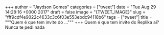 
+++
author = "Jaydson Gomes"
categories = ["tweet"]
date = "Tue Aug 29 14:28:16 +0000 2017"
draft = false
image = "{TWEET_IMAGE}"
slug = "fff9cdf4e9022c4633c3c6f03e553ebdc94118b6"
tags = ["tweet"]
title = """Quem é que tem invite do ..."""
+++
Quem é que tem invite do Replika aí? Nunca te pedi nada
